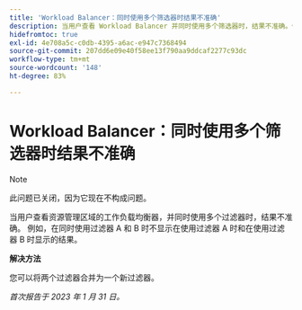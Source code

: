 ```yaml
---
title: 'Workload Balancer：同时使用多个筛选器时结果不准确'
description: 当用户查看 Workload Balancer 并同时使用多个筛选器时，结果不准确。例如，在同时使用过滤器 A 和 B 时不显示在使用过滤器 A 时和在使用过滤器 B 时显示的结果。
hidefromtoc: true
exl-id: 4e708a5c-c0db-4395-a6ac-e947c7368494
source-git-commit: 207dd6e09e40f58ee13f790aa9ddcaf2277c93dc
workflow-type: tm+mt
source-wordcount: '148'
ht-degree: 83%

---
```


# Workload Balancer：同时使用多个筛选器时结果不准确

>[!NOTE]
>
>此问题已关闭，因为它现在不构成问题。

当用户查看资源管理区域的工作负载均衡器，并同时使用多个过滤器时，结果不准确。 例如，在同时使用过滤器 A 和 B 时不显示在使用过滤器 A 时和在使用过滤器 B 时显示的结果。

**解决方法**

您可以将两个过滤器合并为一个新过滤器。

_首次报告于 2023 年 1 月 31 日。_
